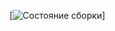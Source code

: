 [![Состояние сборки](https://ci.appveyor.com/api/projects/status/qoj7j3awumg3e4dc/branch/mai?svg=true)]